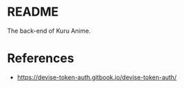 # README

The back-end of Kuru Anime.

# References
- https://devise-token-auth.gitbook.io/devise-token-auth/
